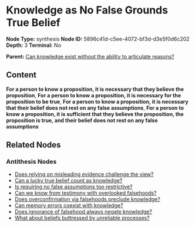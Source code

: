 # Knowledge as No False Grounds True Belief

**Node Type:** synthesis
**Node ID:** 5896c41d-c5ee-4072-bf3d-d3e5f0d6c202
**Depth:** 3
**Terminal:** No

**Parent:** [Can knowledge exist without the ability to articulate reasons?](can-knowledge-exist-without-the-ability-to-articulate-reasons-antithesis-edf4d0d1-4ac0-4616-83da-3379942b7541.md)

## Content

**For a person to know a proposition, it is necessary that they believe the proposition**, **For a person to know a proposition, it is necessary for the proposition to be true**, **For a person to know a proposition, it is necessary that their belief does not rest on any false assumptions**, **For a person to know a proposition, it is sufficient that they believe the proposition, the proposition is true, and their belief does not rest on any false assumptions**

## Related Nodes

### Antithesis Nodes

- [Does relying on misleading evidence challenge the view?](does-relying-on-misleading-evidence-challenge-the-view-antithesis-c4197431-ede0-4da5-80e8-05b7ae07c4d7.md)
- [Can a lucky true belief count as knowledge?](can-a-lucky-true-belief-count-as-knowledge-antithesis-9321b921-95c6-4121-9fc8-0e104923212a.md)
- [Is requiring no false assumptions too restrictive?](is-requiring-no-false-assumptions-too-restrictive-antithesis-f0490ef5-c4c8-4e9d-8132-c127640f3589.md)
- [Can we know from testimony with overlooked falsehoods?](can-we-know-from-testimony-with-overlooked-falsehoods-antithesis-263e6aa5-6c7f-4847-9f91-658723472c91.md)
- [Does overconfirmation via falsehoods preclude knowledge?](does-overconfirmation-via-falsehoods-preclude-knowledge-antithesis-e5d6efae-93ca-4478-9a41-dc38831e504d.md)
- [Can memory errors coexist with knowledge?](can-memory-errors-coexist-with-knowledge-antithesis-df4d9b68-3de3-4956-b4c0-0ecf456faf61.md)
- [Does ignorance of falsehood always negate knowledge?](does-ignorance-of-falsehood-always-negate-knowledge-antithesis-df054e14-502a-4b81-beb4-b106bdf6dfb3.md)
- [What about beliefs buttressed by unreliable processes?](what-about-beliefs-buttressed-by-unreliable-processes-antithesis-846812f8-7079-4aed-83d5-82914e47769e.md)
